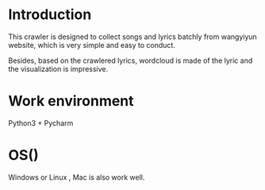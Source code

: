 # Introduction

This crawler is designed to collect songs and lyrics batchly from wangyiyun website, which is very simple and easy to conduct.

Besides, based on the crawlered lyrics, wordcloud is made of the lyric and the visualization is impressive.


# Work environment
Python3 + Pycharm


# OS()
Windows or Linux , Mac is also work well.
